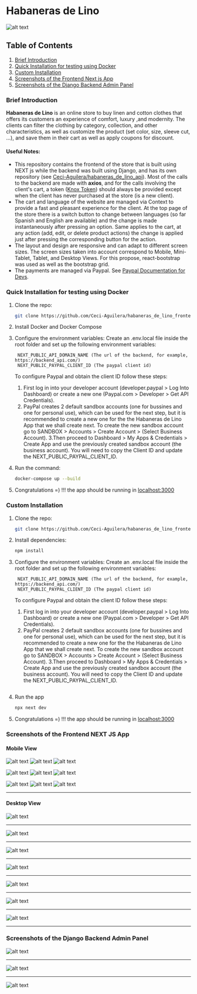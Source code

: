 # Habaneras de Lino
 
 ![alt text](./public/logos/Habaneras_de_Lino_Logo.png)

## Table of Contents

1. [Brief Introduction](#frontend)
1. [Quick Installation for testing using Docker](#docker)
1. [Custom Installation](#installation)
1. [Screenshots of the Frontend Next js App](#screenshots_frontend)
1. [Screenshots of the Django Backend Admin Panel](#screenshots)

<a name="frontend"></a>
### Brief Introduction
__Habaneras de Lino__ is an online store to buy linen and cotton clothes that offers its customers an experience of comfort, luxury ,and modernity. The clients can filter the clothing by category, collection, and other characteristics, as well as customize the product (set color, size, sleeve cut, ...), and save them in their cart as well as apply coupons for discount. 

#### Useful Notes:
- This repository contains the frontend of the store that is built using NEXT js while the backend was built using Django, and has its own repository (see [Ceci-Aguilera/habaneras_de_lino_api](https://github.com/Ceci-Aguilera/habaneras_de_lino_api)). Most of the calls to the backend are made with __axios__, and for the calls involving the client's cart, a token ([Knox Token](https://james1345.github.io/django-rest-knox/)) should always be provided except when the client has never purchased at the store (is a new client).
- The cart and language of the website are managed via Context to provide a fast and pleasant experience for the client. At the top page of the store there is a switch button to change between languages (so far Spanish and English are available) and the change is made instantaneously after pressing an option. Same applies to the cart, at any action (add, edit, or delete product actions) the change is applied just after pressing the corresponding button for the action.
- The layout and design are responsive and can adapt to different screen sizes. The screen sizes taken into account correspond to Mobile, Mini-Tablet, Tablet, and Desktop Views. For this propose, react-bootstrap was used as well as the bootstrap grid.
- The payments are managed via Paypal. See [Paypal Documentation for Devs](https://developer.paypal.com/home).

<a name="docker"></a>
### Quick Installation for testing using Docker

1. Clone the repo:

   ```bash
   git clone https://github.com/Ceci-Aguilera/habaneras_de_lino_frontend.git
   ```

1. Install Docker and Docker Compose

1. Configure the environment variables: Create an .env.local file inside the root folder and set up the following environment variables:

   ```text
    NEXT_PUBLIC_API_DOMAIN_NAME (The url of the backend, for example, https://backend_api.com/)
    NEXT_PUBLIC_PAYPAL_CLIENT_ID (The paypal client id)
   ```
   To configure Paypal and obtain the client ID follow these steps:
   1. First log in into your developer account (developer.paypal > Log Into Dashboard) or create a new one (Paypal.com > Developer > Get API Credentials).
   1. PayPal creates 2 default sandbox accounts (one for bussines and one for personal use), which can be used for the next step, but it is recommended to create a new one for the the Habaneras de Lino App that we shall create next. To create the new sandbox account go to SANDBOX > Accounts > Create Account > (Select Business Account).
   3.Then proceed to Dashboard > My Apps & Credentials > Create App and use the previously created sandbox account (the business account). You will need to copy the Client ID and update the NEXT_PUBLIC_PAYPAL_CLIENT_ID.

1. Run the command:

   ```bash
   docker-compose up --build
   ```

1. Congratulations =) !!! the app should be running in [localhost:3000](http://localhost:3000)


<a name="installation"></a>

### Custom Installation

1. Clone the repo:

   ```bash
   git clone https://github.com/Ceci-Aguilera/habaneras_de_lino_frontend.git
   ```

1. Install dependencies:
   ```bash
   npm install
   ```

1. Configure the environment variables: Create an .env.local file inside the root folder and set up the following environment variables:

   ```text
    NEXT_PUBLIC_API_DOMAIN_NAME (The url of the backend, for example, https://backend_api.com/)
    NEXT_PUBLIC_PAYPAL_CLIENT_ID (The paypal client id)
   ```
   To configure Paypal and obtain the client ID follow these steps:
   1. First log in into your developer account (developer.paypal > Log Into Dashboard) or create a new one (Paypal.com > Developer > Get API Credentials).
   1. PayPal creates 2 default sandbox accounts (one for bussines and one for personal use), which can be used for the next step, but it is recommended to create a new one for the the Habaneras de Lino App that we shall create next. To create the new sandbox account go to SANDBOX > Accounts > Create Account > (Select Business Account).
   3.Then proceed to Dashboard > My Apps & Credentials > Create App and use the previously created sandbox account (the business account). You will need to copy the Client ID and update the NEXT_PUBLIC_PAYPAL_CLIENT_ID.
   ```

1. Run the app

   ```bash
   npx next dev
   ```

1. Congratulations =) !!! the app should be running in [localhost:3000](http://localhost:3000)





<a name="screenshots_frontend"></a>

### Screenshots of the Frontend NEXT JS App

#### Mobile View

![alt text](./screenshots/Product_Grid_Mobile_1.png) ![alt text](./screenshots/Product_Grid_Mobile_2.png) ![alt text](./screenshots/Product_Grid_Mobile_3.png)

![alt text](./screenshots/Product_Detail_Mobile.png) ![alt text](./screenshots/Product_Detail_Mobile_2.png) ![alt text](./screenshots/Wholesalers_Discount_Mobile.png)

![alt text](./screenshots/Shiiping_Mobile_1.png) ![alt text](./screenshots/Shiiping_Mobile_4.png) ![alt text](./screenshots/Shiiping_Mobile_3.png)

---
#### Desktop View



![alt text](./screenshots/Luxury_Collection_3.png)

---

![alt text](./screenshots/Pants_1.png)

---

![alt text](./screenshots/Cancun_Collection_1.png)

---

![alt text](./screenshots/Product_Detail.png)

---

![alt text](./screenshots/Cart.png)

---


![alt text](./screenshots/Shipping_Info.png)

---

![alt text](./screenshots/Shipping_Info_2.png)

---


<a name="screenshots"></a>

### Screenshots of the Django Backend Admin Panel


![alt text](./screenshots/Habaneras_de_Lino_Api.png)

---

![alt text](./screenshots/Habaneras_de_Lino_Api_2.png)

---

![alt text](./screenshots/Habaneras_de_Lino_Api_3.png)
